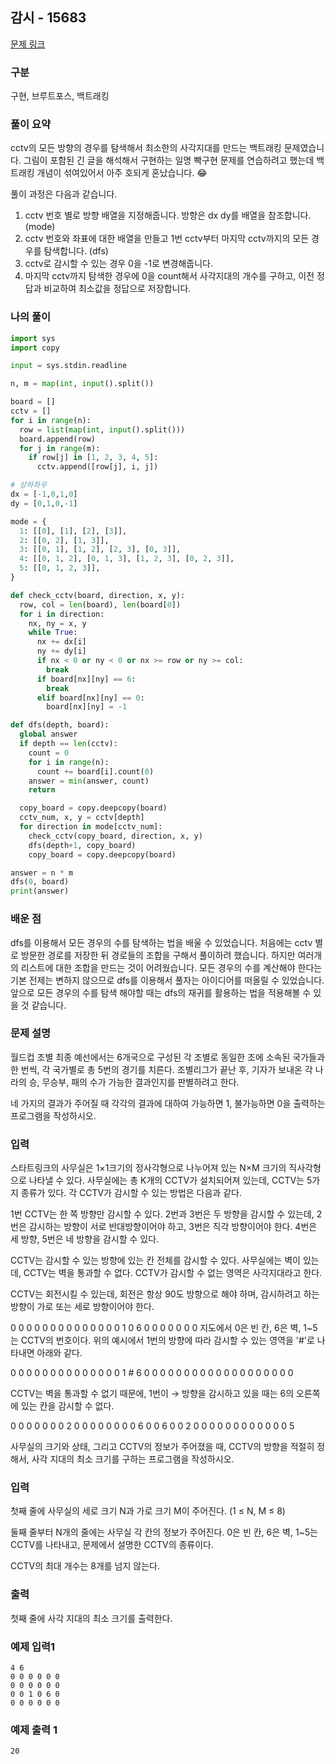 ## 감시 - 15683

[문제 링크](https://www.acmicpc.net/problem/15683)

### 구분

구현, 브루트포스, 백트래킹

### 풀이 요약

cctv의 모든 방향의 경우를 탐색해서 최소한의 사각지대를 만드는 백트래킹 문제였습니다.
그림이 포함된 긴 글을 해석해서 구현하는 일명 빡구현 문제를 연습하려고 했는데 백트래킹 개념이 섞여있어서 아주 호되게 혼났습니다. 😂

풀이 과정은 다음과 같습니다.

1. cctv 번호 별로 방향 배열을 지정해줍니다. 방향은 dx dy를 배열을 참조합니다. (mode)
2. cctv 번호와 좌표에 대한 배열을 만들고 1번 cctv부터 마지막 cctv까지의 모든 경우를 탐색합니다. (dfs)
3. cctv로 감시할 수 있는 경우 0을 -1로 변경해줍니다.
4. 마지막 cctv까지 탐색한 경우에 0을 count해서 사각지대의 개수를 구하고, 이전 정답과 비교하여 최소값을 정답으로 저장합니다.

### 나의 풀이

```Python
import sys
import copy

input = sys.stdin.readline

n, m = map(int, input().split())

board = []
cctv = []
for i in range(n):
  row = list(map(int, input().split()))
  board.append(row)
  for j in range(m):
    if row[j] in [1, 2, 3, 4, 5]:
      cctv.append([row[j], i, j])

# 상하좌우
dx = [-1,0,1,0]
dy = [0,1,0,-1]

mode = {
  1: [[0], [1], [2], [3]],
  2: [[0, 2], [1, 3]],
  3: [[0, 1], [1, 2], [2, 3], [0, 3]],
  4: [[0, 1, 2], [0, 1, 3], [1, 2, 3], [0, 2, 3]],
  5: [[0, 1, 2, 3]],
}

def check_cctv(board, direction, x, y):
  row, col = len(board), len(board[0])
  for i in direction:
    nx, ny = x, y
    while True:
      nx += dx[i]
      ny += dy[i]
      if nx < 0 or ny < 0 or nx >= row or ny >= col:
        break
      if board[nx][ny] == 6:
        break
      elif board[nx][ny] == 0:
        board[nx][ny] = -1

def dfs(depth, board):
  global answer
  if depth == len(cctv):
    count = 0
    for i in range(n):
      count += board[i].count(0)
    answer = min(answer, count)
    return

  copy_board = copy.deepcopy(board)
  cctv_num, x, y = cctv[depth]
  for direction in mode[cctv_num]:
    check_cctv(copy_board, direction, x, y)
    dfs(depth+1, copy_board)
    copy_board = copy.deepcopy(board)

answer = n * m
dfs(0, board)
print(answer)
```

### 배운 점

dfs를 이용해서 모든 경우의 수를 탐색하는 법을 배울 수 있었습니다. 처음에는 cctv 별로 방문한 경로를 저장한 뒤 경로들의 조합을 구해서 풀이하려 했습니다. 하지만 여러개의 리스트에 대한 조합을 만드는 것이 어려웠습니다. 모든 경우의 수를 계산해야 한다는 기본 전제는 변하지 않으므로 dfs를 이용해서 풀자는 아이디어를 떠올릴 수 있었습니다. 앞으로 모든 경우의 수를 탐색 해야할 때는 dfs의 재귀를 활용하는 법을 적용해볼 수 있을 것 같습니다.

### 문제 설명

월드컵 조별 최종 예선에서는 6개국으로 구성된 각 조별로 동일한 조에 소속된 국가들과 한 번씩, 각 국가별로 총 5번의 경기를 치른다. 조별리그가 끝난 후, 기자가 보내온 각 나라의 승, 무승부, 패의 수가 가능한 결과인지를 판별하려고 한다.

네 가지의 결과가 주어질 때 각각의 결과에 대하여 가능하면 1, 불가능하면 0을 출력하는 프로그램을 작성하시오.

### 입력

스타트링크의 사무실은 1×1크기의 정사각형으로 나누어져 있는 N×M 크기의 직사각형으로 나타낼 수 있다. 사무실에는 총 K개의 CCTV가 설치되어져 있는데, CCTV는 5가지 종류가 있다. 각 CCTV가 감시할 수 있는 방법은 다음과 같다.

1번 CCTV는 한 쪽 방향만 감시할 수 있다. 2번과 3번은 두 방향을 감시할 수 있는데, 2번은 감시하는 방향이 서로 반대방향이어야 하고, 3번은 직각 방향이어야 한다. 4번은 세 방향, 5번은 네 방향을 감시할 수 있다.

CCTV는 감시할 수 있는 방향에 있는 칸 전체를 감시할 수 있다. 사무실에는 벽이 있는데, CCTV는 벽을 통과할 수 없다. CCTV가 감시할 수 없는 영역은 사각지대라고 한다.

CCTV는 회전시킬 수 있는데, 회전은 항상 90도 방향으로 해야 하며, 감시하려고 하는 방향이 가로 또는 세로 방향이어야 한다.

0 0 0 0 0 0
0 0 0 0 0 0
0 0 1 0 6 0
0 0 0 0 0 0
지도에서 0은 빈 칸, 6은 벽, 1~5는 CCTV의 번호이다. 위의 예시에서 1번의 방향에 따라 감시할 수 있는 영역을 '#'로 나타내면 아래와 같다.

0 0 0 0 0 0
0 0 0 0 0 0
0 0 1 # 6 0
0 0 0 0 0 0
0 0 0 0 0 0
0 0 0 0 0 0

CCTV는 벽을 통과할 수 없기 때문에, 1번이 → 방향을 감시하고 있을 때는 6의 오른쪽에 있는 칸을 감시할 수 없다.

0 0 0 0 0 0
0 2 0 0 0 0
0 0 0 0 6 0
0 6 0 0 2 0
0 0 0 0 0 0
0 0 0 0 0 5

사무실의 크기와 상태, 그리고 CCTV의 정보가 주어졌을 때, CCTV의 방향을 적절히 정해서, 사각 지대의 최소 크기를 구하는 프로그램을 작성하시오.

### 입력

첫째 줄에 사무실의 세로 크기 N과 가로 크기 M이 주어진다. (1 ≤ N, M ≤ 8)

둘째 줄부터 N개의 줄에는 사무실 각 칸의 정보가 주어진다. 0은 빈 칸, 6은 벽, 1~5는 CCTV를 나타내고, 문제에서 설명한 CCTV의 종류이다.

CCTV의 최대 개수는 8개를 넘지 않는다.

### 출력

첫째 줄에 사각 지대의 최소 크기를 출력한다.

### 예제 입력1

```
4 6
0 0 0 0 0 0
0 0 0 0 0 0
0 0 1 0 6 0
0 0 0 0 0 0
```

### 예제 출력 1

```
20
```
